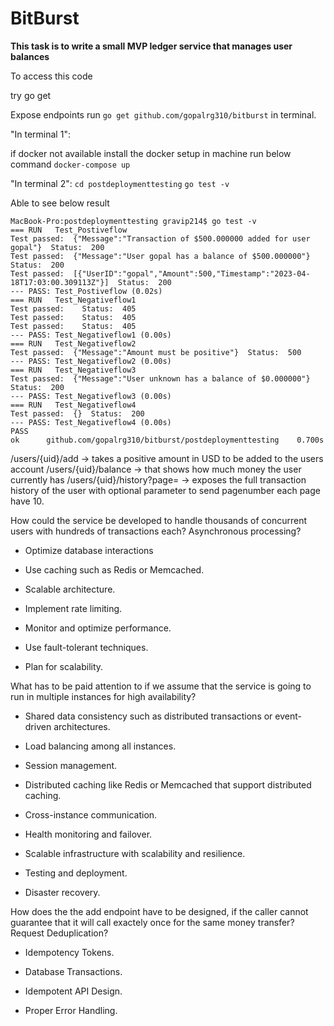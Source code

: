 # BitBurst

**This task is to write a small MVP ledger service that manages user balances**

To access this code 

try go get 

Expose endpoints run `go get github.com/gopalrg310/bitburst` in terminal.

"In terminal 1":

if docker not available install the docker setup in machine
run below command
`docker-compose up`

"In terminal 2":
`cd postdeploymenttesting`
`go test -v`

Able to see below result

```
MacBook-Pro:postdeploymenttesting gravip214$ go test -v
=== RUN   Test_Postiveflow
Test passed:  {"Message":"Transaction of $500.000000 added for user gopal"}  Status:  200
Test passed:  {"Message":"User gopal has a balance of $500.000000"}  Status:  200
Test passed:  [{"UserID":"gopal","Amount":500,"Timestamp":"2023-04-18T17:03:00.309113Z"}]  Status:  200
--- PASS: Test_Postiveflow (0.02s)
=== RUN   Test_Negativeflow1
Test passed:    Status:  405
Test passed:    Status:  405
Test passed:    Status:  405
--- PASS: Test_Negativeflow1 (0.00s)
=== RUN   Test_Negativeflow2
Test passed:  {"Message":"Amount must be positive"}  Status:  500
--- PASS: Test_Negativeflow2 (0.00s)
=== RUN   Test_Negativeflow3
Test passed:  {"Message":"User unknown has a balance of $0.000000"}  Status:  200
--- PASS: Test_Negativeflow3 (0.00s)
=== RUN   Test_Negativeflow4
Test passed:  {}  Status:  200
--- PASS: Test_Negativeflow4 (0.00s)
PASS
ok      github.com/gopalrg310/bitburst/postdeploymenttesting    0.700s
```

/users/{uid}/add → takes a positive amount in USD to be added to the users account
/users/{uid}/balance → that shows how much money the user currently has 
/users/{uid}/history?page= → exposes the full transaction history of the user with optional parameter to send pagenumber each page have 10.


How could the service be developed to handle thousands of concurrent users with hundreds of transactions each?
Asynchronous processing?

* Optimize database interactions

* Use caching such as Redis or Memcached.

* Scalable architecture.

* Implement rate limiting.

* Monitor and optimize performance.

* Use fault-tolerant techniques.

* Plan for scalability.

What has to be paid attention to if we assume that the service is going to run in multiple instances for high availability?

* Shared data consistency such as distributed transactions or event-driven architectures.

* Load balancing among all instances.

* Session management.

* Distributed caching like Redis or Memcached that support distributed caching.

* Cross-instance communication.

* Health monitoring and failover.

* Scalable infrastructure with scalability and resilience.

* Testing and deployment.

* Disaster recovery.

How does the the add endpoint have to be designed, if the caller cannot guarantee that it will call exactely once for the same money transfer?
Request Deduplication?

* Idempotency Tokens.

* Database Transactions.

* Idempotent API Design.

* Proper Error Handling.

